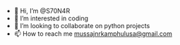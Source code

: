 - 👋 Hi, I’m @S70N4R
- 👀 I’m interested in coding
- 💞️ I’m looking to collaborate on python projects
- 📫 How to reach me mussajnrkamphulusa@gmail.com

<!---
S70N4R/S70N4R is a ✨ special ✨ repository because its `README.md` (this file) appears on your GitHub profile.
You can click the Preview link to take a look at your changes.
--->
